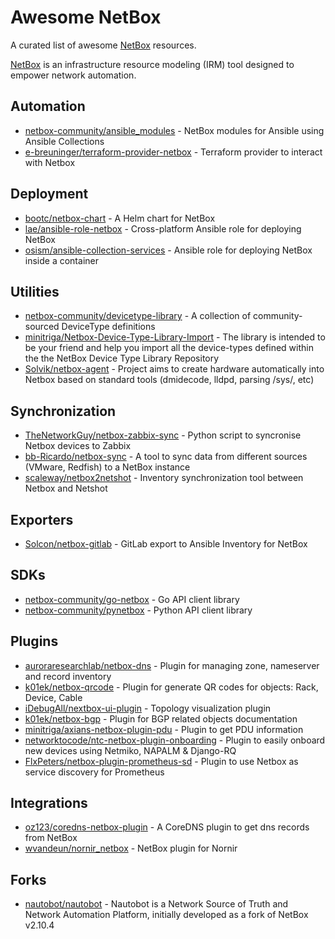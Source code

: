 # Awesome NetBox

A curated list of awesome [NetBox](https://github.com/netbox-community/netbox) resources.

[NetBox](https://github.com/netbox-community/netbox) is an infrastructure resource modeling (IRM) tool designed to empower network automation.

## Automation

* [netbox-community/ansible_modules](https://github.com/netbox-community/ansible_modules) - NetBox modules for Ansible using Ansible Collections
* [e-breuninger/terraform-provider-netbox](https://github.com/e-breuninger/terraform-provider-netbox) - Terraform provider to interact with Netbox

## Deployment

* [bootc/netbox-chart](https://github.com/bootc/netbox-chart) - A Helm chart for NetBox
* [lae/ansible-role-netbox](https://github.com/lae/ansible-role-netbox) - Cross-platform Ansible role for deploying NetBox
* [osism/ansible-collection-services](https://github.com/osism/ansible-collection-services) - Ansible role for deploying NetBox inside a container

## Utilities

* [netbox-community/devicetype-library](https://github.com/netbox-community/devicetype-library) - A collection of community-sourced DeviceType definitions
* [minitriga/Netbox-Device-Type-Library-Import](https://github.com/minitriga/Netbox-Device-Type-Library-Import) - The library is intended to be your friend and help you import all the device-types defined within the the NetBox Device Type Library Repository
* [Solvik/netbox-agent](https://github.com/Solvik/netbox-agent) - Project aims to create hardware automatically into Netbox based on standard tools (dmidecode, lldpd, parsing /sys/, etc)

## Synchronization

* [TheNetworkGuy/netbox-zabbix-sync](https://github.com/TheNetworkGuy/netbox-zabbix-sync) - Python script to syncronise Netbox devices to Zabbix
* [bb-Ricardo/netbox-sync](https://github.com/bb-Ricardo/netbox-sync) - A tool to sync data from different sources (VMware, Redfish) to a NetBox instance
* [scaleway/netbox2netshot](https://github.com/scaleway/netbox2netshot) - Inventory synchronization tool between Netbox and Netshot

## Exporters

* [Solcon/netbox-gitlab](https://github.com/Solcon/netbox-gitlab) - GitLab export to Ansible Inventory for NetBox

## SDKs

* [netbox-community/go-netbox](https://github.com/netbox-community/go-netbox) - Go API client library
* [netbox-community/pynetbox](https://github.com/netbox-community/pynetbox) - Python API client library

## Plugins

* [auroraresearchlab/netbox-dns](https://github.com/auroraresearchlab/netbox-dns) - Plugin for managing zone, nameserver and record inventory
* [k01ek/netbox-qrcode](https://github.com/k01ek/netbox-qrcode) - Plugin for generate QR codes for objects: Rack, Device, Cable
* [iDebugAll/nextbox-ui-plugin](https://github.com/iDebugAll/nextbox-ui-plugin) - Topology visualization plugin
* [k01ek/netbox-bgp](https://github.com/k01ek/netbox-bgp) - Plugin for BGP related objects documentation
* [minitriga/axians-netbox-plugin-pdu](https://github.com/minitriga/axians-netbox-plugin-pdu) - Plugin to get PDU information
* [networktocode/ntc-netbox-plugin-onboarding](https://github.com/networktocode/ntc-netbox-plugin-onboarding) - Plugin to easily onboard new devices using Netmiko, NAPALM & Django-RQ
* [FlxPeters/netbox-plugin-prometheus-sd](https://github.com/FlxPeters/netbox-plugin-prometheus-sd) - Plugin to use Netbox as service discovery for Prometheus

## Integrations

* [oz123/coredns-netbox-plugin](https://github.com/oz123/coredns-netbox-plugin) - A CoreDNS plugin to get dns records from NetBox
* [wvandeun/nornir_netbox](https://github.com/wvandeun/nornir_netbox) - NetBox plugin for Nornir

## Forks

* [nautobot/nautobot](https://github.com/nautobot/nautobot) - Nautobot is a Network Source of Truth and Network Automation Platform, initially developed as a fork of NetBox v2.10.4
